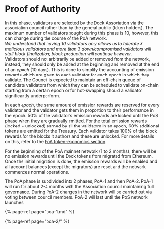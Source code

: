# Proof of Authority

In this phase, validators are selected by the Dock Association via the association council rather than by the general public \(token holders\). The maximum number of validators sought during this phase is 10, however, this can change during the course of the PoA network.   
_We understand that having 10 validators only allows us to tolerate 3 malicious validators and more than 3 down/compromised validators will stall block finalization; block production will continue however._  
Validators should not arbitrarily be added or removed from the network, instead, they should only be added at the beginning and removed at the end of an _epoch_ \(10 days\). This is done to simplify the accounting of emission rewards which are given to each validator for each epoch in which they validate. The Council is expected to maintain an off-chain queue of candidate validators from which they can be scheduled to validate on-chain starting from a certain epoch or for hot-swapping should a validator significantly underperform.

In each _epoch_, the same amount of emission rewards are reserved for every validator and the validator gets them in proportion to their performance in the epoch. 50% of the validator's emission rewards are locked until the PoS phase when they are gradually emitted. For the total emission rewards \(locked + unlocked\) earned by all the validators in an epoch, 60% additional tokens are emitted for the Treasury. Each validator takes 100% of the block rewards for the blocks it authors and these are unlocked. For more details on this, refer to the [PoA token-economics section](../../token-economics/econ-poa.md). 

For the beginning of the PoA mainnet network \(1 to 2 months\), there will be no emission rewards until the Dock tokens from migrated from Ethereum. Once the initial migration is done, the emission rewards will be enabled and all account balances \(except the migrators\) are reset and the network commences normal operations. 

The PoA phase is subdivided into 2 phases, PoA-1 and then PoA-2. PoA-1 will run for about 2-4 months with the Association council maintaining full governance. During PoA-2 changes in the network will be carried out via voting between council members. PoA-2 will last until the PoS network launches.

{% page-ref page="poa-1.md" %}

{% page-ref page="poa-2/" %}



